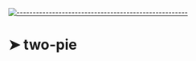 
[![-----------------------------------------------------](https://raw.githubusercontent.com/andreasbm/readme/master/assets/lines/colored.png)](#two-pie)

# ➤ two-pie
